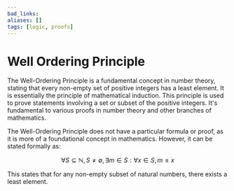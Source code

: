 ```yaml
---
bad_links: 
aliases: []
tags: [logic, proofs]
---
```

# Well Ordering Principle

The Well-Ordering Principle is a fundamental concept in number theory, stating that every non-empty set of positive integers has a least element. It is essentially the principle of mathematical induction. This principle is used to prove statements involving a set or subset of the positive integers. It's fundamental to various proofs in number theory and other branches of mathematics.

The Well-Ordering Principle does not have a particular formula or proof, as it is more of a foundational concept in mathematics. However, it can be stated formally as:

$$\forall S \subseteq \mathbb{N}, S \neq \emptyset, \exists m \in S: \forall x \in S, m \leq x $$

This states that for any non-empty subset of natural numbers, there exists a least element.

